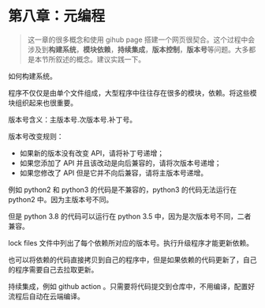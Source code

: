 # 第八章：元编程

> 这一章的很多概念和使用 gihub page 搭建一个网页很契合。这个过程中会涉及到**构建系统**，**模块依赖**，**持续集成**，**版本控制**，**版本号**等问题。大多都是本节所叙述的概念。建议实践一下。

如何构建系统。

程序不仅仅是由单个文件组成，大型程序中往往存在很多的模块，依赖。将这些模块组织起来也很重要。

版本号含义：主版本号.次版本号.补丁号。

版本号改变规则：

* 如果新的版本没有改变 API，请将补丁号递增；
* 如果您添加了 API 并且该改动是向后兼容的，请将次版本号递增；
* 如果您修改了 API 但是它并不向后兼容，请将主版本号递增。

例如 python2 和 python3 的代码是不兼容的，python3 的代码无法运行在 python2 中。因为主版本号不同。

但是 python 3.8 的代码可以运行在 python 3.5 中，因为是次版本号不同，二者兼容。

lock files 文件中列出了每个依赖所对应的版本号。执行升级程序才能更新依赖。

也可以将依赖的代码直接拷贝到自己的程序中，但是如果依赖的代码更新了，自己的程序需要自己去拉取更新。

持续集成，例如 github action 。只需要将代码提交到仓库中，不用编译，配置好流程后自动在云端编译。

